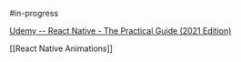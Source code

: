 #in-progress 

[Udemy -- React Native - The Practical Guide (2021 Edition)](https://www.udemy.com/course/react-native-the-practical-guide/)

[[React Native Animations]]